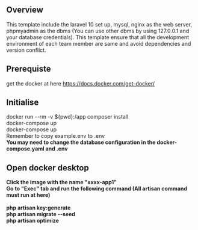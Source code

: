 ## Overview
This template include the laravel 10 set up, mysql, nginx as the web server, phpmyadmin as the dbms (You can use other dbms by using 127.0.0.1 and your database credentials).
This template ensure that all the development environment of each team member are same and avoid dependencies and version conflict. 

## Prerequiste
get the docker at here https://docs.docker.com/get-docker/

## Initialise
docker run --rm -v ${pwd}:/app composer install
<br>
docker-compose up
<br>
docker-compose up
<br>
Remember to copy example.env to .env
<br>
<b>You may need to change the database configuration in the docker-compose.yaml and .env<b>

## Open docker desktop
Click the image with the name "xxxx-app1"
<br>
Go to "Exec" tab and run the following command (All artisan command must run at here)
<br><br>
php artisan key:generate<br>
php artisan migrate --seed <br>
php artisan optimize


